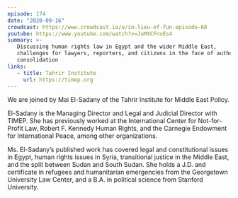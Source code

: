 ```yaml
---
episode: 174
date: "2020-09-16"
crowdcast: https://www.crowdcast.io/e/in-lieu-of-fun-episode-68
youtube: https://www.youtube.com/watch?v=JuMXCFnvEs4
summary: >-
   Discussing human rights law in Egypt and the wider Middle East,
   challenges for lawyers, reporters, and citizens in the face of authoritarian
   consolidation
links:
   - title: Tahrir Institute
     url: https://timep.org
---
```

We are joined by Mai El-Sadany of the Tahrir Institute for Middle East Policy.

El-Sadany is the Managing Director and Legal and Judicial Director with
TIMEP. She has previously worked at the International Center for Not-for-Profit
Law, Robert F. Kennedy Human Rights, and the Carnegie Endowment for
International Peace, among other organizations.

Ms. El-Sadany’s published work has covered legal and constitutional issues in
Egypt, human rights issues in Syria, transitional justice in the Middle East,
and the split between Sudan and South Sudan. She holds a J.D. and certificate
in refugees and humanitarian emergencies from the Georgetown University Law
Center, and a B.A. in political science from Stanford University.

